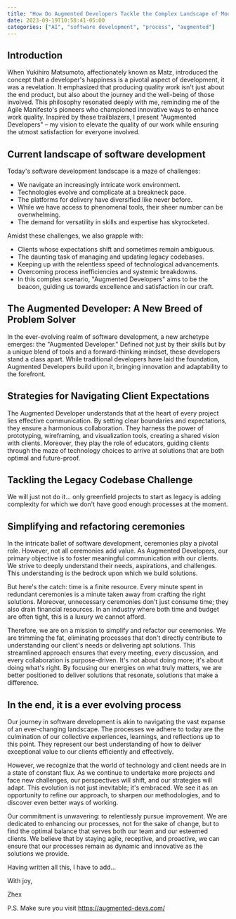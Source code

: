 ```yaml
---
title: "How Do Augmented Developers Tackle the Complex Landscape of Modern Development?"
date: 2023-09-19T10:58:41-05:00
categories: ["AI", "software development", "process", "augmented"]
---
```


## Introduction

When Yukihiro Matsumoto, affectionately known as Matz, introduced the concept that a developer's happiness is a pivotal aspect of development, it was a revelation. It emphasized that producing quality work isn't just about the end product, but also about the journey and the well-being of those involved. This philosophy resonated deeply with me, reminding me of the Agile Manifesto's pioneers who championed innovative ways to enhance work quality. Inspired by these trailblazers, I present "Augmented Developers" – my vision to elevate the quality of our work while ensuring the utmost satisfaction for everyone involved.


## Current landscape of software development

Today's software development landscape is a maze of challenges:

- We navigate an increasingly intricate work environment.
- Technologies evolve and complicate at a breakneck pace.
- The platforms for delivery have diversified like never before.
- While we have access to phenomenal tools, their sheer number can be overwhelming.
- The demand for versatility in skills and expertise has skyrocketed.


Amidst these challenges, we also grapple with:

- Clients whose expectations shift and sometimes remain ambiguous.
- The daunting task of managing and updating legacy codebases.
- Keeping up with the relentless speed of technological advancements.
- Overcoming process inefficiencies and systemic breakdowns.
- In this complex scenario, "Augmented Developers" aims to be the beacon, guiding us towards excellence and satisfaction in our craft.

## The Augmented Developer: A New Breed of Problem Solver

In the ever-evolving realm of software development, a new archetype emerges: the "Augmented Developer." Defined not just by their skills but by a unique blend of tools and a forward-thinking mindset, these developers stand a class apart. While traditional developers have laid the foundation, Augmented Developers build upon it, bringing innovation and adaptability to the forefront.

## Strategies for Navigating Client Expectations

The Augmented Developer understands that at the heart of every project lies effective communication. By setting clear boundaries and expectations, they ensure a harmonious collaboration. They harness the power of prototyping, wireframing, and visualization tools, creating a shared vision with clients. Moreover, they play the role of educators, guiding clients through the maze of technology choices to arrive at solutions that are both optimal and future-proof.

## Tackling the Legacy Codebase Challenge

We will just not do it... only greenfield projects to start as legacy is adding complexity for which we don't have good enough processes at the moment.

## Simplifying and refactoring ceremonies

In the intricate ballet of software development, ceremonies play a pivotal role. However, not all ceremonies add value. As Augmented Developers, our primary objective is to foster meaningful communication with our clients. We strive to deeply understand their needs, aspirations, and challenges. This understanding is the bedrock upon which we build solutions.

But here's the catch: time is a finite resource. Every minute spent in redundant ceremonies is a minute taken away from crafting the right solutions. Moreover, unnecessary ceremonies don't just consume time; they also drain financial resources. In an industry where both time and budget are often tight, this is a luxury we cannot afford.

Therefore, we are on a mission to simplify and refactor our ceremonies. We are trimming the fat, eliminating processes that don't directly contribute to understanding our client's needs or delivering apt solutions. This streamlined approach ensures that every meeting, every discussion, and every collaboration is purpose-driven. It's not about doing more; it's about doing what's right. By focusing our energies on what truly matters, we are better positioned to deliver solutions that resonate, solutions that make a difference.

## In the end, it is a ever evolving process

Our journey in software development is akin to navigating the vast expanse of an ever-changing landscape. The processes we adhere to today are the culmination of our collective experiences, learnings, and reflections up to this point. They represent our best understanding of how to deliver exceptional value to our clients efficiently and effectively.

However, we recognize that the world of technology and client needs are in a state of constant flux. As we continue to undertake more projects and face new challenges, our perspectives will shift, and our strategies will adapt. This evolution is not just inevitable; it's embraced. We see it as an opportunity to refine our approach, to sharpen our methodologies, and to discover even better ways of working.

Our commitment is unwavering: to relentlessly pursue improvement. We are dedicated to enhancing our processes, not for the sake of change, but to find the optimal balance that serves both our team and our esteemed clients. We believe that by staying agile, receptive, and proactive, we can ensure that our processes remain as dynamic and innovative as the solutions we provide.

Having written all this, I have to add...

With joy,

Zhex

P.S. Make sure you visit https://augmented-devs.com/